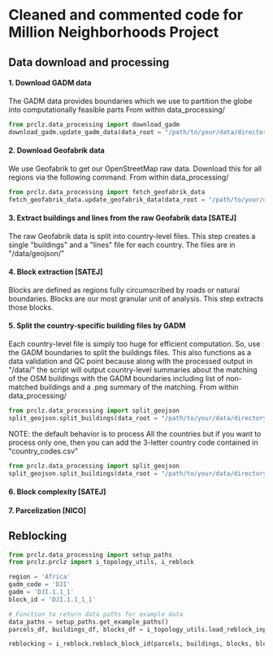 # Cleaned and commented code for Million Neighborhoods Project
## Data download and processing

#### 1. Download GADM data
The GADM data provides boundaries which we use to partition the globe into computationally feasible parts
From within data_processing/
```python
from prclz.data_processing import download_gadm
download_gadm.update_gadm_data(data_root = "/path/to/your/data/directory/")
```


#### 2. Download Geofabrik data
We use Geofabrik to get our OpenStreetMap raw data. Download this for all regions via the following command.
From within data_processing/
```python
from prclz.data_processing import fetch_geofabrik_data
fetch_geofabrik_data.update_geofabrik_data(data_root = "/path/to/your/data/directory/")
```

#### 3. Extract buildings and lines from the raw Geofabrik data [SATEJ]
The raw Geofabrik data is split into country-level files. This step creates a single "buildings" and a "lines" file for each country. The files are in "/data/geojson/"

#### 4. Block extraction [SATEJ]
Blocks are defined as regions fully circumscribed by roads or natural boundaries. Blocks are our most granular unit of analysis. This step extracts those blocks.

#### 5. Split the country-specific building files by GADM
Each country-level file is simply too huge for efficient computation. So, use the GADM boundaries to split the buildings files. This also functions as a data validation and QC point because along with the processed output in "/data/" the script will output country-level summaries about the matching of the OSM buildings with the GADM boundaries including list of non-matched buildings and a .png summary of the matching. 
From within data_processing/
```python
from prclz.data_processing import split_geojson
split_geojson.split_buildings(data_root = "/path/to/your/data/directory/")
```
NOTE: the default behavior is to process All the countries but if you want to process only one, then you can add the
3-letter country code contained in "country_codes.csv"
```python
from prclz.data_processing import split_geojson
split_geojson.split_buildings(data_root = "/path/to/your/data/directory/", gadm_name='DJI')
```

#### 6. Block complexity [SATEJ]

#### 7. Parcelization [NICO]


## Reblocking

```python
from prclz.data_processing import setup_paths
from prclz.prclz import i_topology_utils, i_reblock

region = 'Africa'
gadm_code = 'DJI'
gadm = 'DJI.1.1_1'
block_id = 'DJI.1.1_1_1'

# Function to return data paths for example data 
data_paths = setup_paths.get_example_paths()
parcels_df, buildings_df, blocks_df = i_topology_utils.load_reblock_inputs(data_paths, region, gadm_code, gadm)

reblocking = i_reblock.reblock_block_id(parcels, buildings, blocks, block_id)
```

